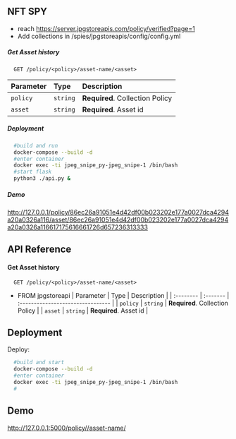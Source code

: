 
## NFT SPY
* reach https://server.jpgstoreapis.com/policy/verified?page=1
* Add collections in /spies/jpgstoreapis/config/config.yml

##### Get Asset history
```http
  GET /policy/<policy>/asset-name/<asset>
```


| Parameter | Type     | Description                       |
| :-------- | :------- | :-------------------------------- |
| `policy`  | `string` | **Required**. Collection Policy   |
| `asset`   | `string` | **Required**. Asset id            |

##### Deployment

```bash
  #build and run
  docker-compose --build -d
  #enter container
  docker exec -ti jpeg_snipe_py-jpeg_snipe-1 /bin/bash
  #start flask
  python3 ./api.py &
```

##### Demo

http://127.0.0.1/policy/86ec26a91051e4d42df00b023202e177a0027dca4294a20a0326a116/asset/86ec26a91051e4d42df00b023202e177a0027dca4294a20a0326a116617175616661726d657236313333



## API Reference

#### Get Asset history

```http
  GET /policy/<policy>/asset-name/<asset>
```
* FROM jpgstoreapi
| Parameter | Type     | Description                       |
| :-------- | :------- | :-------------------------------- |
| `policy`  | `string` | **Required**. Collection Policy   |
| `asset`   | `string` | **Required**. Asset id            |



## Deployment

Deploy: 
```bash
  #build and start
  docker-compose --build -d
  #enter container
  docker exec -ti jpeg_snipe_py-jpeg_snipe-1 /bin/bash
  #
```


## Demo

http://127.0.0.1:5000/policy//asset-name/


